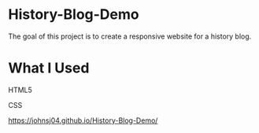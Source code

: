 # History-Blog-Demo


The goal of this project is to create a responsive website for a history blog.

# What I Used

HTML5

CSS


https://johnsj04.github.io/History-Blog-Demo/
